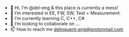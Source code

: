 - 👋 Hi, I’m @del-eng & this place is currently a mess!
- 👀 I’m interested in EE, FW, SW, Test + Measurement.
- 🌱 I’m currently learning C, C++, C#
- 💞️ I’m looking to collaborate on ...
- 📫 How to reach me delinquent-eng@protonmail.com

<!---

--->
